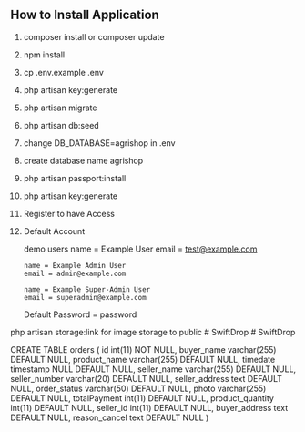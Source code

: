 ## How to Install Application

1.  composer install or composer update

2.  npm install

3.  cp .env.example .env

4.  php artisan key:generate

5.  php artisan migrate

6.  php artisan db:seed
7.  change DB_DATABASE=agrishop in .env

8.  create database name agrishop

9.  php artisan passport:install

10. php artisan key:generate

11. Register to have Access

12. Default Account

    demo users
    name = Example User
    email = test@example.com

        name = Example Admin User
        email = admin@example.com

        name = Example Super-Admin User
        email = superadmin@example.com

    Default Password = password

php artisan storage:link for image storage to public
#   S w i f t D r o p 
 
 #   S w i f t D r o p 
 
 





CREATE TABLE orders (
  id int(11) NOT NULL,
  buyer_name varchar(255) DEFAULT NULL,
  product_name varchar(255) DEFAULT NULL,
  timedate timestamp NULL DEFAULT NULL,
  seller_name varchar(255) DEFAULT NULL,
  seller_number varchar(20) DEFAULT NULL,
  seller_address text DEFAULT NULL,
  order_status varchar(50) DEFAULT NULL,
  photo varchar(255) DEFAULT NULL,
  totalPayment int(11) DEFAULT NULL,
  product_quantity int(11) DEFAULT NULL,
  seller_id int(11) DEFAULT NULL,
  buyer_address text DEFAULT NULL,
  reason_cancel text DEFAULT NULL
)
